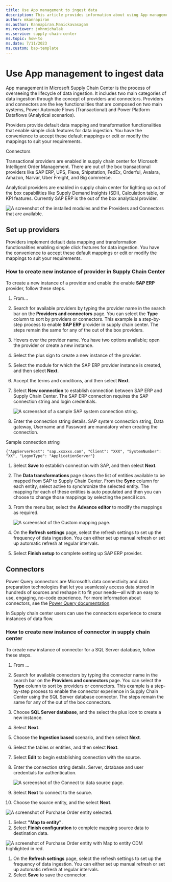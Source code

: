```yaml
---
title: Use App management to ingest data
description: This article provides information about using App management to ingest data with providers and connectors
author: mkannapiran
ms.author: Kannapiran.Manickavasagam
ms.reviewer: johnmichalak
ms.service: supply-chain-center
ms.topic: how-to
ms.date: 7/11/2023
ms.custom: bap-template
---
```


# Use App management to ingest data

App management in Microsoft Supply Chain Center is the process of overseeing the lifecycle of data ingestion. It includes two main categories of data ingestion through the concept of providers and connectors. Providers and connectors are the key functionalities that are composed on two main systems, Power Automate Flows (Transactional) and Power Platform Dataflows (Analytical scenarios). 

Providers provide default data mapping and transformation functionalities that enable simple click features for data ingestion. You have the convenience to accept these default mappings or edit or modify the mappings to suit your requirements.

Connectors

Transactional providers are enabled in supply chain center for Microsoft Intelligent Order Management. There are out of the box transactional providers like SAP ERP, UPS, Flexe, Shipstation, FedEx, Orderful, Avalara, Amazon, Narvar, Uber Freight, and Big commerce. 

Analytical providers are enabled in supply chain center for lighting up out of the box capabilities like Supply Demand Insights (SDI), Calculation table, or KPI features. Currently SAP ERP is the out of the box analytical provider.

![A screenshot of the installed modules and the Providers and Connectors that are available.](media/app-management.png)


## Set up providers

Providers implement default data mapping and transformation functionalities enabling simple click features for data ingestion. You have the convenience to accept these default mappings or edit or modify the mappings to suit your requirements. 

### How to create new instance of provider in Supply Chain Center

To create a new instance of a provider and enable the enable **SAP ERP** provider, follow these steps.

1. From...
1. Search for available providers by typing the provider name in the search bar on the **Providers and connectors** page. You can select the **Type** column to sort by providers or connectors. This example is a step-by-step process to enable **SAP ERP** provider in supply chain center. The steps remain the same for any of the out of the box providers.
1. Hovers over the provider name. You have two options available; open the provider or create a new instance. 
1. Select the plus sign to create a new instance of the provider. 
1. Select the module for which the SAP ERP provider instance is created, and then select **Next**.
1. Accept the terms and conditions, and then select **Next**.
1. Select **New connection** to establish connection between SAP ERP and Supply Chain Center. The SAP ERP connection requires the SAP connection string and login credentials. 

   ![A screenshot of a sample SAP system connection string.](media/sap-erp-provider-connection-string.png)

 1. Enter the connection string details. SAP system connection string, Data gateway, Username and Password are mandatory when creating the connection. 

   Sample connection string

   ``` text
   {"AppServerHost": "sap.xxxxxx.com", "Client": "XXX", "SystemNumber": "XX", "LogonType": "ApplicationServer"}
   ```
1. Select **Save** to establish connection with SAP, and then select **Next**.
1. The **Data transformations** page shows the list of entities available to be mapped from SAP to Supply Chain Center. From the **Sync** column for each entity, select active to synchronize the selected entity. The mapping for each of these entities is auto populated and then you can choose to change those mappings by selecting the pencil icon.
1. From the menu bar, select the **Advance editor** to modify the mappings as required.

   ![A screenshot of the Custom mapping page.](media/sap-erp-mapping.png)

1. On the **Refresh settings** page, select the refresh settings to set up the frequency of data ingestion. You can either set up manual refresh or set up automatic refresh at regular intervals. 
1. Select **Finish setup** to complete setting up SAP ERP provider.

## Connectors

Power Query connectors are Microsoft’s data connectivity and data preparation technologies that let you seamlessly access data stored in hundreds of sources and reshape it to fit your needs—all with an easy to use, engaging, no-code experience. For more information about connectors, see the [Power Query documentation](/power-query/).

In Supply chain center users can use the connectors experience to create instances of data flow. 

### How to create new instance of connector in supply chain center

To create new instance of connector for a SQL Server database, follow these steps.

1. From ...
1. Search for available connectors by typing the connector name in the search bar on the **Providers and connectors** page. You can select the **Type** column to sort by providers or connectors. This example is a step-by-step process to enable the connector experience in Supply Chain Center using the SQL Server database connector. The steps remain the same for any of the out of the box connectors.
1. Choose **SQL Server database**, and the select the plus icon to create a new instance.
1. Select **Next**.
1. Choose the **Ingestion based** scenario, and then select **Next**. 
1. Select the tables or entities, and then select **Next**.
1. Select **Edit** to begin establishing connection with the source.
1. Enter the connection string details. Server, database and user credentials for authentication.

   ![A screenshot of the Connect to data source page.](media/connector-sql-connection.png)

1. Select **Next** to connect to the source.
1. Choose the source entity, and the select **Next**.

![A screenshot of Purchase Order entity selected.](media/connector-table-choose.png)

1. Select **"Map to entity"**.
1. Select **Finish configuration** to complete mapping source data to destination data.

![A screenshot of Purchase Order entity with Map to entity CDM highlighted in red.](media/connector-mapping.png)

1. On the **Refresh settings** page, select the refresh settings to set up the frequency of data ingestion. You can either set up manual refresh or set up automatic refresh at regular intervals. 
1. Select **Save** to save the connector.
